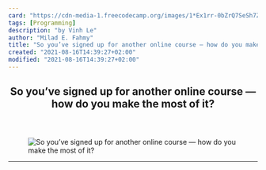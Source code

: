 ```yaml
---
card: "https://cdn-media-1.freecodecamp.org/images/1*Ex1rr-0bZrQ7SeSh7Z4DYA@2x.jpeg"
tags: [Programming]
description: "by Vinh Le"
author: "Milad E. Fahmy"
title: "So you’ve signed up for another online course — how do you make the most of it?"
created: "2021-08-16T14:39:27+02:00"
modified: "2021-08-16T14:39:27+02:00"
---
```

<div class="site-wrapper">
<main id="site-main" class="site-main outer">
<div class="inner">
<article class="post-full post tag-programming tag-learning tag-personal-development tag-technology tag-life-lessons ">
<header class="post-full-header">
<h1 class="post-full-title">So you’ve signed up for another online course — how do you make the most of it?</h1>
</header>
<figure class="post-full-image">
<picture>
<source media="(max-width: 700px)" sizes="1px" srcset="data:image/gif;base64,R0lGODlhAQABAIAAAAAAAP///yH5BAEAAAAALAAAAAABAAEAAAIBRAA7 1w">
<source media="(min-width: 701px)" sizes="(max-width: 800px) 400px,
(max-width: 1170px) 700px,
1400px" srcset="https://cdn-media-1.freecodecamp.org/images/1*Ex1rr-0bZrQ7SeSh7Z4DYA@2x.jpeg 300w,
https://cdn-media-1.freecodecamp.org/images/1*Ex1rr-0bZrQ7SeSh7Z4DYA@2x.jpeg 600w,
https://cdn-media-1.freecodecamp.org/images/1*Ex1rr-0bZrQ7SeSh7Z4DYA@2x.jpeg 1000w,
https://cdn-media-1.freecodecamp.org/images/1*Ex1rr-0bZrQ7SeSh7Z4DYA@2x.jpeg 2000w">
<img onerror="this.style.display='none'" src="https://cdn-media-1.freecodecamp.org/images/1*Ex1rr-0bZrQ7SeSh7Z4DYA@2x.jpeg" alt="So you’ve signed up for another online course — how do you make the most of it?">
</picture>
</figure>
<section class="post-full-content">
<div class="post-content medium-migrated-article">
</div>
<hr>
</section>
</article>
</div>
</main>
</div>
<!-- Google Tag Manager (noscript) -->
<!-- End Google Tag Manager (noscript) -->

